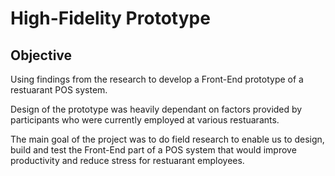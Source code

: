 # High-Fidelity Prototype

## Objective
Using findings from the research to develop a Front-End prototype of a restuarant POS system.

Design of the prototype was heavily dependant on factors provided by participants who were currently employed at various restuarants.

The main goal of the project was to do field research to enable us to design, build and test the Front-End part of a POS system that would improve productivity and reduce stress for restuarant employees.
